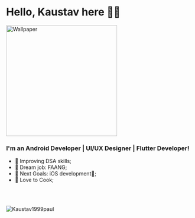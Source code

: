 # Hello, Kaustav here 👋👋
<img align="centre" height="300px" src="https://firebasestorage.googleapis.com/v0/b/chats-ec34c.appspot.com/o/android-developers.svg?alt=media&token=ed62009c-412a-4718-b117-5d53a616f53c" alt="Wallpaper"/>

### I'm an Android Developer | UI/UX Designer | Flutter Developer! 
- 🔭 Improving DSA skills;
- 🦾 Dream job: FAANG;
- 🥅 Next Goals: iOS development📱;
- 🥘 Love to Cook;

<br /><br />
<p><img align="left" src="https://github-readme-stats.vercel.app/api/top-langs?username=Kaustav1999paul&show_icons=true&locale=en&layout=compact" alt="Kaustav1999paul" /></p>
